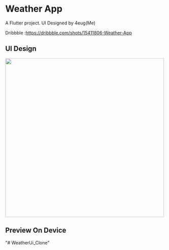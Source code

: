 # Weather App

A Flutter project.
UI Designed by 4eug(Me)

Dribbble :https://dribbble.com/shots/15411806-Weather-App

## UI Design

<img src="assets/ui/Weather Ui.jpg" height="500em" />

## Preview On Device
"# WeatherUi_Clone" 
